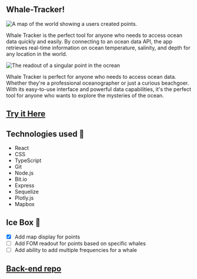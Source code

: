 ## Whale-Tracker!
![A map of the world showing a users created points.](https://i.imgur.com/4jsmUMY.png) 

  Whale Tracker is the perfect tool for anyone who needs to access ocean data quickly and easily. By connecting to an ocean data API, the app retrieves real-time information on ocean temperature, salinity, and depth for any location in the world.

![The readout of a singular point in the ocrean](https://i.imgur.com/XcGUOyd.png)

  Whale Tracker is perfect for anyone who needs to access ocean data. Whether they're a professional oceanographer or just a curious beachgoer. With its easy-to-use interface and powerful data capabilities, it's the perfect tool for anyone who wants to explore the mysteries of the ocean.

## [Try it Here](https://whale-tracker.netlify.app/) 

## Technologies used 💾

- React
- CSS
- TypeScript
- Git
- Node.js
- Bit.io
- Express
- Sequelize
- Plotly.js
- Mapbox

## Ice Box 🧊

- [x] Add map display for points
- [ ] Add FOM readout for points based on specific whales
- [ ] Add ability to add multiple frequencies for a whale

## [Back-end repo](https://github.com/Codykilpatrick/whale-tracker-back)
